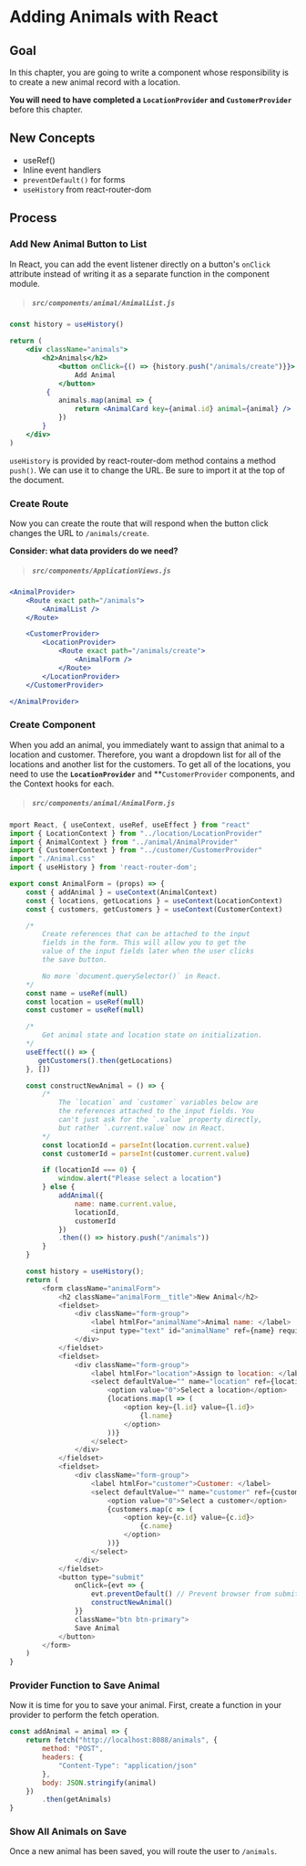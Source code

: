 # Adding Animals with React

## Goal

In this chapter, you are going to write a component whose responsibility is to create a new animal record with a location.

**You will need to have completed a `LocationProvider` and `CustomerProvider`** before this chapter.

## New Concepts

* useRef()
* Inline event handlers
* `preventDefault()` for forms
* `useHistory` from react-router-dom

## Process

### Add New Animal Button to List

In React, you can add the event listener directly on a button's `onClick` attribute instead of writing it as a separate function in the component module.

> ##### `src/components/animal/AnimalList.js`

```jsx
const history = useHistory()

return (
    <div className="animals">
        <h2>Animals</h2>
			<button onClick={() => {history.push("/animals/create")}}>
                Add Animal
        	</button>
         {
			animals.map(animal => {
				return <AnimalCard key={animal.id} animal={animal} />
			})
        }
    </div>
)
```

`useHistory` is provided by react-router-dom method contains a method `push()`. We can use it to change the URL. Be sure to import it at the top of the document.


### Create Route

Now you can create the route that will respond when the button click changes the URL to `/animals/create`.

**Consider: what data providers do we need?**

> ##### `src/components/ApplicationViews.js`

```jsx
<AnimalProvider>
    <Route exact path="/animals">
        <AnimalList />
    </Route>

    <CustomerProvider>
        <LocationProvider>
            <Route exact path="/animals/create">
                <AnimalForm />
            </Route>
        </LocationProvider>
    </CustomerProvider>

</AnimalProvider>  
```

### Create Component

When you add an animal, you immediately want to assign that animal to a location and customer. Therefore, you want a dropdown list for all of the locations and another list for the customers. To get all of the locations, you need to use the **`LocationProvider`** and **`CustomerProvider` components, and the Context hooks for each.

> ##### `src/components/animal/AnimalForm.js`

```js
mport React, { useContext, useRef, useEffect } from "react"
import { LocationContext } from "../location/LocationProvider"
import { AnimalContext } from "../animal/AnimalProvider"
import { CustomerContext } from "../customer/CustomerProvider"
import "./Animal.css"
import { useHistory } from 'react-router-dom';

export const AnimalForm = (props) => {
    const { addAnimal } = useContext(AnimalContext)
    const { locations, getLocations } = useContext(LocationContext)
    const { customers, getCustomers } = useContext(CustomerContext)

    /*
        Create references that can be attached to the input
        fields in the form. This will allow you to get the
        value of the input fields later when the user clicks
        the save button.

        No more `document.querySelector()` in React.
    */
    const name = useRef(null)
    const location = useRef(null)
    const customer = useRef(null)

    /*
        Get animal state and location state on initialization.
    */
    useEffect(() => {
       getCustomers().then(getLocations)
    }, [])

    const constructNewAnimal = () => {
        /*
            The `location` and `customer` variables below are
            the references attached to the input fields. You
            can't just ask for the `.value` property directly,
            but rather `.current.value` now in React.
        */
        const locationId = parseInt(location.current.value)
        const customerId = parseInt(customer.current.value)

        if (locationId === 0) {
            window.alert("Please select a location")
        } else {
            addAnimal({
                name: name.current.value,
                locationId,
                customerId
            })
            .then(() => history.push("/animals"))
        }
    }

	const history = useHistory();
    return (
        <form className="animalForm">
            <h2 className="animalForm__title">New Animal</h2>
            <fieldset>
                <div className="form-group">
                    <label htmlFor="animalName">Animal name: </label>
                    <input type="text" id="animalName" ref={name} required autoFocus className="form-control" placeholder="Animal name" />
                </div>
            </fieldset>
            <fieldset>
                <div className="form-group">
                    <label htmlFor="location">Assign to location: </label>
                    <select defaultValue="" name="location" ref={location} id="animalLocation" className="form-control" >
                        <option value="0">Select a location</option>
                        {locations.map(l => (
                            <option key={l.id} value={l.id}>
                                {l.name}
                            </option>
                        ))}
                    </select>
                </div>
            </fieldset>
            <fieldset>
                <div className="form-group">
                    <label htmlFor="customer">Customer: </label>
                    <select defaultValue="" name="customer" ref={customer} id="customerAnimal" className="form-control" >
                        <option value="0">Select a customer</option>
                        {customers.map(c => (
                            <option key={c.id} value={c.id}>
                                {c.name}
                            </option>
                        ))}
                    </select>
                </div>
            </fieldset>
            <button type="submit"
                onClick={evt => {
                    evt.preventDefault() // Prevent browser from submitting the form
                    constructNewAnimal()
                }}
                className="btn btn-primary">
                Save Animal
            </button>
        </form>
    )
}
```


### Provider Function to Save Animal

Now it is time for you to save your animal. First, create a function in your provider to perform the fetch operation.

```js
const addAnimal = animal => {
    return fetch("http://localhost:8088/animals", {
        method: "POST",
        headers: {
            "Content-Type": "application/json"
        },
        body: JSON.stringify(animal)
    })
        .then(getAnimals)
}
```

### Show All Animals on Save

Once a new animal has been saved, you will route the user to `/animals`.